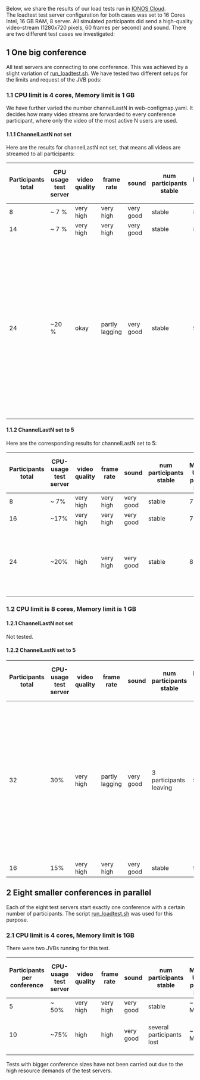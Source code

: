 Below, we share the results of our load tests run in [IONOS Cloud](https://dcd.ionos.com/). <br/>
The loadtest test server configuration for both cases was set to 16 Cores Intel, 16 GB RAM, 8 server. All simulated participants did send a high-quality video-stream (1280x720 pixels, 60 frames per second)  and sound. There are two different test cases we investigated:

## 1 One big conference
All test servers are connecting to one conference. This was achieved by a slight variation of [run_loadtest.sh](loadtest/run_loadtest.sh).
We have tested two different setups for the limits and request of the JVB pods:

### 1.1 CPU limit is 4 cores, Memory limit is 1 GB

We have further varied the number channelLastN in web-configmap.yaml. It decides how many video streams are forwarded to every conference participant, where only the video of the most active N users are used. 

#### 1.1.1 ChannelLastN not set
Here are the results for channelLastN not set, that means all videos are streamed to all participants:

<table>
<thead>
<tr>
<th>Participants total</th>
<th>CPU usage test server</th>
<th>video quality</th>
<th>frame rate</th>
<th>sound</th>
<th>num participants stable</th>
<th>Max Memory Usage per JVB</th>
<th>Max CPU usage per JVB</th>
<th>Network Transmitted max</th>
<th>CPU-Throttling</th>
<th>Run order</th>
<th>Error Messages JVB and Remarks</th>
</tr>
</thead>
<tbody>
<tr>
<td>8</td>
<td>~ 7 %</td>
<td>very high</td>
<td>very high</td>
<td>very good</td>
<td>stable</td>
<td>830 MB</td>
<td>1,9 cores</td>
<td>4,7 MB</td>
<td>0%</td>
<td>2</td>
<td></td>
</tr>
<tr>
<td>14</td>
<td>~ 7 %</td>
<td>very high</td>
<td>very high</td>
<td>very good</td>
<td>stable</td>
<td>830 MB</td>
<td>3,5 cores</td>
<td>10,7 MB</td>
<td>5%</td>
<td>1</td>
<td></td>
</tr>
<tr>
<td>24</td>
<td>~20 %</td>
<td>okay</td>
<td>partly lagging</td>
<td>very good</td>
<td>stable</td>
<td>940 MB</td>
<td>4 Cores (pod limit)</td>
<td>14,6 MB</td>
<td>80%</td>
<td>3</td>
<td>Conference was moved to another JVB. Observed warnings: TCC packet contained received sequence numbers: 58852-59404. Couldn't find packet detail for the seq nums: 58852-59404. Latest seqNum was 63013, size is 1000. Latest RTT is 4310.241456 ms.</td>
</tr>
</tbody>
</table>

#### 1.1.2 ChannelLastN set to 5

Here are the corresponding results for channelLastN set to 5:

<table>
<thead>
<tr>
<th>Participants total</th>
<th>CPU-usage test server</th>
<th>video quality</th>
<th>frame rate</th>
<th>sound</th>
<th>num participants stable</th>
<th>Max Memory Usage per JVB in MB</th>
<th>Max CPU-Usage per JVB</th>
<th>Max Network Transmitted MB</th>
<th>CPU-Throttling</th>
<th>Error Messages JVB and Remarks</th>
<th>Run order</th>
</tr>
</thead>
<tbody>
<tr>
<td>8</td>
<td>~ 7%</td>
<td>very high</td>
<td>very high</td>
<td>very good</td>
<td>stable</td>
<td>760 MB</td>
<td>1,9 Cores</td>
<td>4,1 MB</td>
<td>0%</td>
<td>5</td>
</tr>
<tr>
<td>16</td>
<td>~17%</td>
<td>very high</td>
<td>very high</td>
<td>very good</td>
<td>stable</td>
<td>760 MB</td>
<td>3,5 Cores</td>
<td>9,1 MB</td>
<td>5%</td>
<td>4</td>
<td></td>
</tr>
<tr>
<td>24</td>
<td>~20%</td>
<td>high</td>
<td>very high</td>
<td>very good</td>
<td>stable</td>
<td>800 MB</td>
<td>4 Cores (pod limit)</td>
<td>8,4 MB</td>
<td>80%</td>
<td>6</td>
<td>video quality still high, network traffic seems to be manageble for JVB</td>
</tr>
</tbody>
</table>

### 1.2 CPU limit is 8 cores, Memory limit is 1 GB

#### 1.2.1 ChannelLastN not set
Not tested.
#### 1.2.2 ChannelLastN set to 5
<table>
<thead>
<tr>
<th>Participants total</th>
<th>CPU-usage test server</th>
<th>video quality</th>
<th>frame rate</th>
<th>sound</th>
<th>num participants stable</th>
<th>Max Memory Usage per JVB in MB</th>
<th>Max CPU-Usage per JVB</th>
<th>Max Network Transmitted MB</th>
<th>CPU-Throttling</th>
<th>Error Messages JVB and Remarks</th>
<th>Run order</th>
</tr>
</thead>
<tbody>
<tr>
<td>32</td>
<td>30%</td>
<td>very high</td>
<td>partly lagging</td>
<td>very good</td>
<td>3 participants leaving</td>
<td>910</td>
<td>4,3</td>
<td>17</td>
<td>0</td>
<td>WARNING: 1891053881 large jump in sequence numbers detected (highest received was 52436, current is 52603, jump of 166), not requesting retransmissions , WARNING: TCC packet contained received sequence numbers: 21287-21371. Couldn't find packet detail for the seq nums: 21287-21371. Latest seqNum was 24965, size is 1000. Latest RTT is 4568.5094 ms. , INFO: timeout for pair: 217.160.210.116:30301/udp/srflx -> 157.97.109.136:52047/udp/prflx (stream-59888d67.RTP), failing. Error Messages indicate network issues. The traffic might be already to high. Conference stays mostly stable, though</td>
<td>1</td>
</tr>
<tr>
<td>16</td>
<td>15%</td>
<td>very high</td>
<td>very high</td>
<td>very good</td>
<td>stable</td>
<td>960</td>
<td>1,8</td>
<td>8,5</td>
<td>0</td>
<td>CPU usage inconsistent with other observations</td>
<td>2</td>
</tr>
</tbody>
</table>

## 2 Eight smaller conferences in parallel

Each of the eight test servers start exactly one conference with a certain number of participants. The script [run_loadtest.sh](loadtest/run_loadtest.sh) was used for this purpose. 

### 2.1 CPU limit is 4 cores, Memory limit is 1GB

There were two JVBs running for this test.

<table>
<thead>
<tr>
<th>Participants per conference</th>
<th>CPU-usage test server</th>
<th>video quality</th>
<th>frame rate</th>
<th>sound</th>
<th>num participants stable</th>
<th>Max Memory Usage per JVB in MB</th>
<th>Max CPU-Usage per JVB</th>
<th>Max Network Transmitted MB (both JVBs)</th>
<th>CPU-Throttling</th>
<th>Error Messages JVB and Remarks</th>
<th>Run order</th>
</tr>
</thead>
<tbody>
<tr>
<td>5</td>
<td>~ 50%</td>
<td>very high</td>
<td>very high</td>
<td>very good</td>
<td>stable</td>
<td>~ 900 MB</td>
<td>~ 2.5 Cores</td>
<td>9,1 MB; 6,0 MB</td>
<td>0%</td>
<td></td>
<td>4</td>
</tr>
<tr>
<td>10</td>
<td>~75%</td>
<td>high</td>
<td>high</td>
<td>very good</td>
<td>several participants lost</td>
<td>~ 860 MB</td>
<td>~ 3,9 Cores (nearly pod limit=</td>
<td>12,5 MB ; 10,5 MB</td>
<td>50%</td>
<td></td>
<td>3</td>
</tr>
</tbody>
</table>

Tests with bigger conference sizes have not been carried out due to the high resource demands of the test servers.
